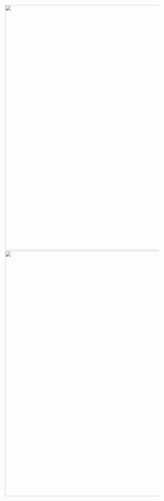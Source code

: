 <!DOCTYPE html>
<html>
<head>
<meta charset="UTF-8">
</head>
<body>
<a href="ajith kumar.html">
  <img src="thala.jpg" width="800">
</a>
<a href="vijay.html"><br>
  <img src="vijay.jpg" width="800">
</a>
</body>
</html>